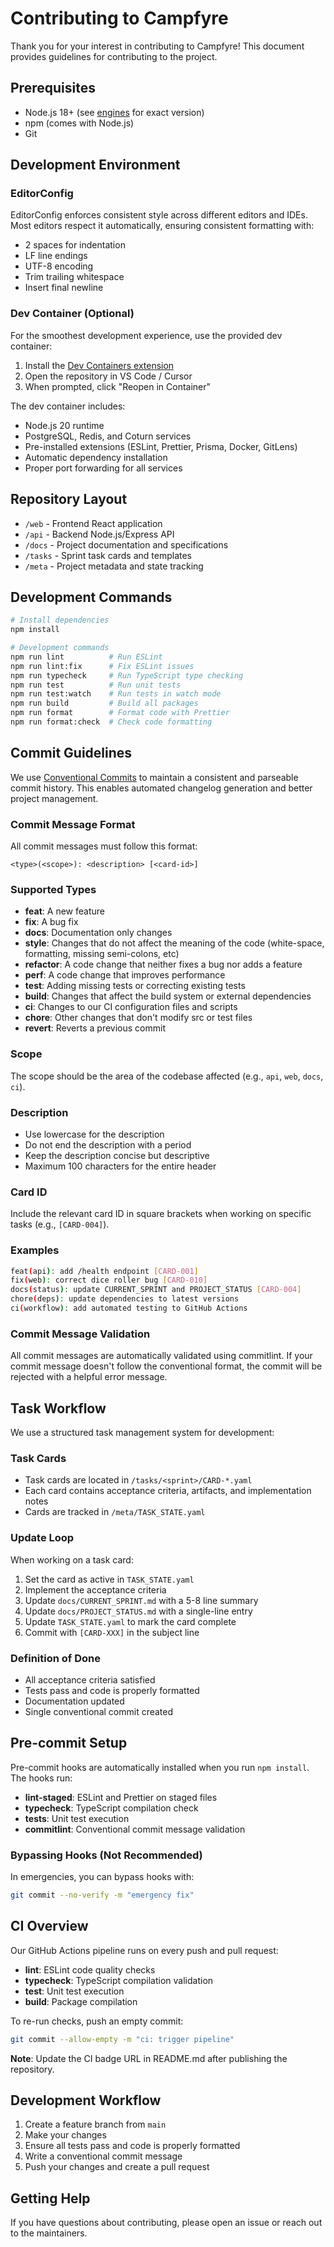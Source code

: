 # Contributing to Campfyre

Thank you for your interest in contributing to Campfyre! This document provides guidelines for contributing to the project.

## Prerequisites

- Node.js 18+ (see [engines](package.json) for exact version)
- npm (comes with Node.js)
- Git

## Development Environment

### EditorConfig

EditorConfig enforces consistent style across different editors and IDEs. Most editors respect it automatically, ensuring consistent formatting with:

- 2 spaces for indentation
- LF line endings
- UTF-8 encoding
- Trim trailing whitespace
- Insert final newline

### Dev Container (Optional)

For the smoothest development experience, use the provided dev container:

1. Install the [Dev Containers extension](https://marketplace.visualstudio.com/items?itemName=ms-vscode-remote.remote-containers)
2. Open the repository in VS Code / Cursor
3. When prompted, click "Reopen in Container"

The dev container includes:

- Node.js 20 runtime
- PostgreSQL, Redis, and Coturn services
- Pre-installed extensions (ESLint, Prettier, Prisma, Docker, GitLens)
- Automatic dependency installation
- Proper port forwarding for all services

## Repository Layout

- `/web` - Frontend React application
- `/api` - Backend Node.js/Express API
- `/docs` - Project documentation and specifications
- `/tasks` - Sprint task cards and templates
- `/meta` - Project metadata and state tracking

## Development Commands

```bash
# Install dependencies
npm install

# Development commands
npm run lint          # Run ESLint
npm run lint:fix      # Fix ESLint issues
npm run typecheck     # Run TypeScript type checking
npm run test          # Run unit tests
npm run test:watch    # Run tests in watch mode
npm run build         # Build all packages
npm run format        # Format code with Prettier
npm run format:check  # Check code formatting
```

## Commit Guidelines

We use [Conventional Commits](https://www.conventionalcommits.org/) to maintain a consistent and parseable commit history. This enables automated changelog generation and better project management.

### Commit Message Format

All commit messages must follow this format:

```
<type>(<scope>): <description> [<card-id>]
```

### Supported Types

- **feat**: A new feature
- **fix**: A bug fix
- **docs**: Documentation only changes
- **style**: Changes that do not affect the meaning of the code (white-space, formatting, missing semi-colons, etc)
- **refactor**: A code change that neither fixes a bug nor adds a feature
- **perf**: A code change that improves performance
- **test**: Adding missing tests or correcting existing tests
- **build**: Changes that affect the build system or external dependencies
- **ci**: Changes to our CI configuration files and scripts
- **chore**: Other changes that don't modify src or test files
- **revert**: Reverts a previous commit

### Scope

The scope should be the area of the codebase affected (e.g., `api`, `web`, `docs`, `ci`).

### Description

- Use lowercase for the description
- Do not end the description with a period
- Keep the description concise but descriptive
- Maximum 100 characters for the entire header

### Card ID

Include the relevant card ID in square brackets when working on specific tasks (e.g., `[CARD-004]`).

### Examples

```bash
feat(api): add /health endpoint [CARD-001]
fix(web): correct dice roller bug [CARD-010]
docs(status): update CURRENT_SPRINT and PROJECT_STATUS [CARD-004]
chore(deps): update dependencies to latest versions
ci(workflow): add automated testing to GitHub Actions
```

### Commit Message Validation

All commit messages are automatically validated using commitlint. If your commit message doesn't follow the conventional format, the commit will be rejected with a helpful error message.

## Task Workflow

We use a structured task management system for development:

### Task Cards

- Task cards are located in `/tasks/<sprint>/CARD-*.yaml`
- Each card contains acceptance criteria, artifacts, and implementation notes
- Cards are tracked in `/meta/TASK_STATE.yaml`

### Update Loop

When working on a task card:

1. Set the card as active in `TASK_STATE.yaml`
2. Implement the acceptance criteria
3. Update `docs/CURRENT_SPRINT.md` with a 5-8 line summary
4. Update `docs/PROJECT_STATUS.md` with a single-line entry
5. Update `TASK_STATE.yaml` to mark the card complete
6. Commit with `[CARD-XXX]` in the subject line

### Definition of Done

- All acceptance criteria satisfied
- Tests pass and code is properly formatted
- Documentation updated
- Single conventional commit created

## Pre-commit Setup

Pre-commit hooks are automatically installed when you run `npm install`. The hooks run:

- **lint-staged**: ESLint and Prettier on staged files
- **typecheck**: TypeScript compilation check
- **tests**: Unit test execution
- **commitlint**: Conventional commit message validation

### Bypassing Hooks (Not Recommended)

In emergencies, you can bypass hooks with:

```bash
git commit --no-verify -m "emergency fix"
```

## CI Overview

Our GitHub Actions pipeline runs on every push and pull request:

- **lint**: ESLint code quality checks
- **typecheck**: TypeScript compilation validation
- **test**: Unit test execution
- **build**: Package compilation

To re-run checks, push an empty commit:

```bash
git commit --allow-empty -m "ci: trigger pipeline"
```

**Note**: Update the CI badge URL in README.md after publishing the repository.

## Development Workflow

1. Create a feature branch from `main`
2. Make your changes
3. Ensure all tests pass and code is properly formatted
4. Write a conventional commit message
5. Push your changes and create a pull request

## Getting Help

If you have questions about contributing, please open an issue or reach out to the maintainers.
